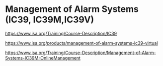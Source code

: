 # Management of Alarm Systems (IC39, IC39M,IC39V)

https://www.isa.org/Training/Course-Description/IC39

https://www.isa.org/products/management-of-alarm-systems-ic39-virtual

https://www.isa.org/Training/Course-Description/Management-of-Alarm-Systems-IC39M-OnlineManagement